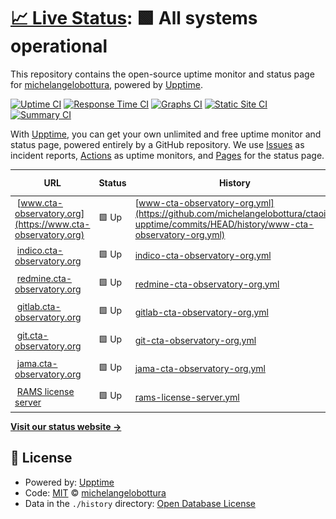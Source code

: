 # [📈 Live Status](https://upptime.cta-observatory.org): <!--live status--> **🟩 All systems operational**

This repository contains the open-source uptime monitor and status page for [michelangelobottura](https://upptime.cta-observatory.org), powered by [Upptime](https://github.com/upptime/upptime).

[![Uptime CI](https://github.com/michelangelobottura/ctaoit-upptime/workflows/Uptime%20CI/badge.svg)](https://github.com/michelangelobottura/ctaoit-upptime/actions?query=workflow%3A%22Uptime+CI%22)
[![Response Time CI](https://github.com/michelangelobottura/ctaoit-upptime/workflows/Response%20Time%20CI/badge.svg)](https://github.com/michelangelobottura/ctaoit-upptime/actions?query=workflow%3A%22Response+Time+CI%22)
[![Graphs CI](https://github.com/michelangelobottura/ctaoit-upptime/workflows/Graphs%20CI/badge.svg)](https://github.com/michelangelobottura/ctaoit-upptime/actions?query=workflow%3A%22Graphs+CI%22)
[![Static Site CI](https://github.com/michelangelobottura/ctaoit-upptime/workflows/Static%20Site%20CI/badge.svg)](https://github.com/michelangelobottura/ctaoit-upptime/actions?query=workflow%3A%22Static+Site+CI%22)
[![Summary CI](https://github.com/michelangelobottura/ctaoit-upptime/workflows/Summary%20CI/badge.svg)](https://github.com/michelangelobottura/ctaoit-upptime/actions?query=workflow%3A%22Summary+CI%22)

With [Upptime](https://upptime.js.org), you can get your own unlimited and free uptime monitor and status page, powered entirely by a GitHub repository. We use [Issues](https://github.com/michelangelobottura/ctaoit-upptime/issues) as incident reports, [Actions](https://github.com/michelangelobottura/ctaoit-upptime/actions) as uptime monitors, and [Pages](https://upptime.cta-observatory.org) for the status page.

<!--start: status pages-->
<!-- This summary is generated by Upptime (https://github.com/upptime/upptime) -->
<!-- Do not edit this manually, your changes will be overwritten -->
<!-- prettier-ignore -->
| URL | Status | History | Response Time | Uptime |
| --- | ------ | ------- | ------------- | ------ |
| <img alt="" src="https://icons.duckduckgo.com/ip3/www.cta-observatory.org.ico" height="13"> [www.cta-observatory.org](https://www.cta-observatory.org) | 🟩 Up | [www-cta-observatory-org.yml](https://github.com/michelangelobottura/ctaoit-upptime/commits/HEAD/history/www-cta-observatory-org.yml) | <details><summary><img alt="Response time graph" src="./graphs/www-cta-observatory-org/response-time-week.png" height="20"> 1020ms</summary><br><a href="https://upptime.cta-observatory.org/history/www-cta-observatory-org"><img alt="Response time 1072" src="https://img.shields.io/endpoint?url=https%3A%2F%2Fraw.githubusercontent.com%2Fmichelangelobottura%2Fctaoit-upptime%2FHEAD%2Fapi%2Fwww-cta-observatory-org%2Fresponse-time.json"></a><br><a href="https://upptime.cta-observatory.org/history/www-cta-observatory-org"><img alt="24-hour response time 796" src="https://img.shields.io/endpoint?url=https%3A%2F%2Fraw.githubusercontent.com%2Fmichelangelobottura%2Fctaoit-upptime%2FHEAD%2Fapi%2Fwww-cta-observatory-org%2Fresponse-time-day.json"></a><br><a href="https://upptime.cta-observatory.org/history/www-cta-observatory-org"><img alt="7-day response time 1020" src="https://img.shields.io/endpoint?url=https%3A%2F%2Fraw.githubusercontent.com%2Fmichelangelobottura%2Fctaoit-upptime%2FHEAD%2Fapi%2Fwww-cta-observatory-org%2Fresponse-time-week.json"></a><br><a href="https://upptime.cta-observatory.org/history/www-cta-observatory-org"><img alt="30-day response time 1130" src="https://img.shields.io/endpoint?url=https%3A%2F%2Fraw.githubusercontent.com%2Fmichelangelobottura%2Fctaoit-upptime%2FHEAD%2Fapi%2Fwww-cta-observatory-org%2Fresponse-time-month.json"></a><br><a href="https://upptime.cta-observatory.org/history/www-cta-observatory-org"><img alt="1-year response time 1072" src="https://img.shields.io/endpoint?url=https%3A%2F%2Fraw.githubusercontent.com%2Fmichelangelobottura%2Fctaoit-upptime%2FHEAD%2Fapi%2Fwww-cta-observatory-org%2Fresponse-time-year.json"></a></details> | <details><summary><a href="https://upptime.cta-observatory.org/history/www-cta-observatory-org">100.00%</a></summary><a href="https://upptime.cta-observatory.org/history/www-cta-observatory-org"><img alt="All-time uptime 99.90%" src="https://img.shields.io/endpoint?url=https%3A%2F%2Fraw.githubusercontent.com%2Fmichelangelobottura%2Fctaoit-upptime%2FHEAD%2Fapi%2Fwww-cta-observatory-org%2Fuptime.json"></a><br><a href="https://upptime.cta-observatory.org/history/www-cta-observatory-org"><img alt="24-hour uptime 100.00%" src="https://img.shields.io/endpoint?url=https%3A%2F%2Fraw.githubusercontent.com%2Fmichelangelobottura%2Fctaoit-upptime%2FHEAD%2Fapi%2Fwww-cta-observatory-org%2Fuptime-day.json"></a><br><a href="https://upptime.cta-observatory.org/history/www-cta-observatory-org"><img alt="7-day uptime 100.00%" src="https://img.shields.io/endpoint?url=https%3A%2F%2Fraw.githubusercontent.com%2Fmichelangelobottura%2Fctaoit-upptime%2FHEAD%2Fapi%2Fwww-cta-observatory-org%2Fuptime-week.json"></a><br><a href="https://upptime.cta-observatory.org/history/www-cta-observatory-org"><img alt="30-day uptime 100.00%" src="https://img.shields.io/endpoint?url=https%3A%2F%2Fraw.githubusercontent.com%2Fmichelangelobottura%2Fctaoit-upptime%2FHEAD%2Fapi%2Fwww-cta-observatory-org%2Fuptime-month.json"></a><br><a href="https://upptime.cta-observatory.org/history/www-cta-observatory-org"><img alt="1-year uptime 99.90%" src="https://img.shields.io/endpoint?url=https%3A%2F%2Fraw.githubusercontent.com%2Fmichelangelobottura%2Fctaoit-upptime%2FHEAD%2Fapi%2Fwww-cta-observatory-org%2Fuptime-year.json"></a></details>
| <img alt="" src="https://icons.duckduckgo.com/ip3/indico.cta-observatory.org.ico" height="13"> [indico.cta-observatory.org](https://indico.cta-observatory.org) | 🟩 Up | [indico-cta-observatory-org.yml](https://github.com/michelangelobottura/ctaoit-upptime/commits/HEAD/history/indico-cta-observatory-org.yml) | <details><summary><img alt="Response time graph" src="./graphs/indico-cta-observatory-org/response-time-week.png" height="20"> 1340ms</summary><br><a href="https://upptime.cta-observatory.org/history/indico-cta-observatory-org"><img alt="Response time 864" src="https://img.shields.io/endpoint?url=https%3A%2F%2Fraw.githubusercontent.com%2Fmichelangelobottura%2Fctaoit-upptime%2FHEAD%2Fapi%2Findico-cta-observatory-org%2Fresponse-time.json"></a><br><a href="https://upptime.cta-observatory.org/history/indico-cta-observatory-org"><img alt="24-hour response time 4275" src="https://img.shields.io/endpoint?url=https%3A%2F%2Fraw.githubusercontent.com%2Fmichelangelobottura%2Fctaoit-upptime%2FHEAD%2Fapi%2Findico-cta-observatory-org%2Fresponse-time-day.json"></a><br><a href="https://upptime.cta-observatory.org/history/indico-cta-observatory-org"><img alt="7-day response time 1340" src="https://img.shields.io/endpoint?url=https%3A%2F%2Fraw.githubusercontent.com%2Fmichelangelobottura%2Fctaoit-upptime%2FHEAD%2Fapi%2Findico-cta-observatory-org%2Fresponse-time-week.json"></a><br><a href="https://upptime.cta-observatory.org/history/indico-cta-observatory-org"><img alt="30-day response time 938" src="https://img.shields.io/endpoint?url=https%3A%2F%2Fraw.githubusercontent.com%2Fmichelangelobottura%2Fctaoit-upptime%2FHEAD%2Fapi%2Findico-cta-observatory-org%2Fresponse-time-month.json"></a><br><a href="https://upptime.cta-observatory.org/history/indico-cta-observatory-org"><img alt="1-year response time 864" src="https://img.shields.io/endpoint?url=https%3A%2F%2Fraw.githubusercontent.com%2Fmichelangelobottura%2Fctaoit-upptime%2FHEAD%2Fapi%2Findico-cta-observatory-org%2Fresponse-time-year.json"></a></details> | <details><summary><a href="https://upptime.cta-observatory.org/history/indico-cta-observatory-org">100.00%</a></summary><a href="https://upptime.cta-observatory.org/history/indico-cta-observatory-org"><img alt="All-time uptime 99.99%" src="https://img.shields.io/endpoint?url=https%3A%2F%2Fraw.githubusercontent.com%2Fmichelangelobottura%2Fctaoit-upptime%2FHEAD%2Fapi%2Findico-cta-observatory-org%2Fuptime.json"></a><br><a href="https://upptime.cta-observatory.org/history/indico-cta-observatory-org"><img alt="24-hour uptime 100.00%" src="https://img.shields.io/endpoint?url=https%3A%2F%2Fraw.githubusercontent.com%2Fmichelangelobottura%2Fctaoit-upptime%2FHEAD%2Fapi%2Findico-cta-observatory-org%2Fuptime-day.json"></a><br><a href="https://upptime.cta-observatory.org/history/indico-cta-observatory-org"><img alt="7-day uptime 100.00%" src="https://img.shields.io/endpoint?url=https%3A%2F%2Fraw.githubusercontent.com%2Fmichelangelobottura%2Fctaoit-upptime%2FHEAD%2Fapi%2Findico-cta-observatory-org%2Fuptime-week.json"></a><br><a href="https://upptime.cta-observatory.org/history/indico-cta-observatory-org"><img alt="30-day uptime 100.00%" src="https://img.shields.io/endpoint?url=https%3A%2F%2Fraw.githubusercontent.com%2Fmichelangelobottura%2Fctaoit-upptime%2FHEAD%2Fapi%2Findico-cta-observatory-org%2Fuptime-month.json"></a><br><a href="https://upptime.cta-observatory.org/history/indico-cta-observatory-org"><img alt="1-year uptime 99.99%" src="https://img.shields.io/endpoint?url=https%3A%2F%2Fraw.githubusercontent.com%2Fmichelangelobottura%2Fctaoit-upptime%2FHEAD%2Fapi%2Findico-cta-observatory-org%2Fuptime-year.json"></a></details>
| <img alt="" src="https://icons.duckduckgo.com/ip3/redmine.cta-observatory.org.ico" height="13"> [redmine.cta-observatory.org](https://redmine.cta-observatory.org) | 🟩 Up | [redmine-cta-observatory-org.yml](https://github.com/michelangelobottura/ctaoit-upptime/commits/HEAD/history/redmine-cta-observatory-org.yml) | <details><summary><img alt="Response time graph" src="./graphs/redmine-cta-observatory-org/response-time-week.png" height="20"> 2186ms</summary><br><a href="https://upptime.cta-observatory.org/history/redmine-cta-observatory-org"><img alt="Response time 2258" src="https://img.shields.io/endpoint?url=https%3A%2F%2Fraw.githubusercontent.com%2Fmichelangelobottura%2Fctaoit-upptime%2FHEAD%2Fapi%2Fredmine-cta-observatory-org%2Fresponse-time.json"></a><br><a href="https://upptime.cta-observatory.org/history/redmine-cta-observatory-org"><img alt="24-hour response time 1378" src="https://img.shields.io/endpoint?url=https%3A%2F%2Fraw.githubusercontent.com%2Fmichelangelobottura%2Fctaoit-upptime%2FHEAD%2Fapi%2Fredmine-cta-observatory-org%2Fresponse-time-day.json"></a><br><a href="https://upptime.cta-observatory.org/history/redmine-cta-observatory-org"><img alt="7-day response time 2186" src="https://img.shields.io/endpoint?url=https%3A%2F%2Fraw.githubusercontent.com%2Fmichelangelobottura%2Fctaoit-upptime%2FHEAD%2Fapi%2Fredmine-cta-observatory-org%2Fresponse-time-week.json"></a><br><a href="https://upptime.cta-observatory.org/history/redmine-cta-observatory-org"><img alt="30-day response time 2192" src="https://img.shields.io/endpoint?url=https%3A%2F%2Fraw.githubusercontent.com%2Fmichelangelobottura%2Fctaoit-upptime%2FHEAD%2Fapi%2Fredmine-cta-observatory-org%2Fresponse-time-month.json"></a><br><a href="https://upptime.cta-observatory.org/history/redmine-cta-observatory-org"><img alt="1-year response time 2258" src="https://img.shields.io/endpoint?url=https%3A%2F%2Fraw.githubusercontent.com%2Fmichelangelobottura%2Fctaoit-upptime%2FHEAD%2Fapi%2Fredmine-cta-observatory-org%2Fresponse-time-year.json"></a></details> | <details><summary><a href="https://upptime.cta-observatory.org/history/redmine-cta-observatory-org">100.00%</a></summary><a href="https://upptime.cta-observatory.org/history/redmine-cta-observatory-org"><img alt="All-time uptime 99.92%" src="https://img.shields.io/endpoint?url=https%3A%2F%2Fraw.githubusercontent.com%2Fmichelangelobottura%2Fctaoit-upptime%2FHEAD%2Fapi%2Fredmine-cta-observatory-org%2Fuptime.json"></a><br><a href="https://upptime.cta-observatory.org/history/redmine-cta-observatory-org"><img alt="24-hour uptime 100.00%" src="https://img.shields.io/endpoint?url=https%3A%2F%2Fraw.githubusercontent.com%2Fmichelangelobottura%2Fctaoit-upptime%2FHEAD%2Fapi%2Fredmine-cta-observatory-org%2Fuptime-day.json"></a><br><a href="https://upptime.cta-observatory.org/history/redmine-cta-observatory-org"><img alt="7-day uptime 100.00%" src="https://img.shields.io/endpoint?url=https%3A%2F%2Fraw.githubusercontent.com%2Fmichelangelobottura%2Fctaoit-upptime%2FHEAD%2Fapi%2Fredmine-cta-observatory-org%2Fuptime-week.json"></a><br><a href="https://upptime.cta-observatory.org/history/redmine-cta-observatory-org"><img alt="30-day uptime 100.00%" src="https://img.shields.io/endpoint?url=https%3A%2F%2Fraw.githubusercontent.com%2Fmichelangelobottura%2Fctaoit-upptime%2FHEAD%2Fapi%2Fredmine-cta-observatory-org%2Fuptime-month.json"></a><br><a href="https://upptime.cta-observatory.org/history/redmine-cta-observatory-org"><img alt="1-year uptime 99.92%" src="https://img.shields.io/endpoint?url=https%3A%2F%2Fraw.githubusercontent.com%2Fmichelangelobottura%2Fctaoit-upptime%2FHEAD%2Fapi%2Fredmine-cta-observatory-org%2Fuptime-year.json"></a></details>
| <img alt="" src="https://icons.duckduckgo.com/ip3/gitlab.cta-observatory.org.ico" height="13"> [gitlab.cta-observatory.org](https://gitlab.cta-observatory.org) | 🟩 Up | [gitlab-cta-observatory-org.yml](https://github.com/michelangelobottura/ctaoit-upptime/commits/HEAD/history/gitlab-cta-observatory-org.yml) | <details><summary><img alt="Response time graph" src="./graphs/gitlab-cta-observatory-org/response-time-week.png" height="20"> 1402ms</summary><br><a href="https://upptime.cta-observatory.org/history/gitlab-cta-observatory-org"><img alt="Response time 2022" src="https://img.shields.io/endpoint?url=https%3A%2F%2Fraw.githubusercontent.com%2Fmichelangelobottura%2Fctaoit-upptime%2FHEAD%2Fapi%2Fgitlab-cta-observatory-org%2Fresponse-time.json"></a><br><a href="https://upptime.cta-observatory.org/history/gitlab-cta-observatory-org"><img alt="24-hour response time 1182" src="https://img.shields.io/endpoint?url=https%3A%2F%2Fraw.githubusercontent.com%2Fmichelangelobottura%2Fctaoit-upptime%2FHEAD%2Fapi%2Fgitlab-cta-observatory-org%2Fresponse-time-day.json"></a><br><a href="https://upptime.cta-observatory.org/history/gitlab-cta-observatory-org"><img alt="7-day response time 1402" src="https://img.shields.io/endpoint?url=https%3A%2F%2Fraw.githubusercontent.com%2Fmichelangelobottura%2Fctaoit-upptime%2FHEAD%2Fapi%2Fgitlab-cta-observatory-org%2Fresponse-time-week.json"></a><br><a href="https://upptime.cta-observatory.org/history/gitlab-cta-observatory-org"><img alt="30-day response time 1573" src="https://img.shields.io/endpoint?url=https%3A%2F%2Fraw.githubusercontent.com%2Fmichelangelobottura%2Fctaoit-upptime%2FHEAD%2Fapi%2Fgitlab-cta-observatory-org%2Fresponse-time-month.json"></a><br><a href="https://upptime.cta-observatory.org/history/gitlab-cta-observatory-org"><img alt="1-year response time 2022" src="https://img.shields.io/endpoint?url=https%3A%2F%2Fraw.githubusercontent.com%2Fmichelangelobottura%2Fctaoit-upptime%2FHEAD%2Fapi%2Fgitlab-cta-observatory-org%2Fresponse-time-year.json"></a></details> | <details><summary><a href="https://upptime.cta-observatory.org/history/gitlab-cta-observatory-org">100.00%</a></summary><a href="https://upptime.cta-observatory.org/history/gitlab-cta-observatory-org"><img alt="All-time uptime 99.91%" src="https://img.shields.io/endpoint?url=https%3A%2F%2Fraw.githubusercontent.com%2Fmichelangelobottura%2Fctaoit-upptime%2FHEAD%2Fapi%2Fgitlab-cta-observatory-org%2Fuptime.json"></a><br><a href="https://upptime.cta-observatory.org/history/gitlab-cta-observatory-org"><img alt="24-hour uptime 100.00%" src="https://img.shields.io/endpoint?url=https%3A%2F%2Fraw.githubusercontent.com%2Fmichelangelobottura%2Fctaoit-upptime%2FHEAD%2Fapi%2Fgitlab-cta-observatory-org%2Fuptime-day.json"></a><br><a href="https://upptime.cta-observatory.org/history/gitlab-cta-observatory-org"><img alt="7-day uptime 100.00%" src="https://img.shields.io/endpoint?url=https%3A%2F%2Fraw.githubusercontent.com%2Fmichelangelobottura%2Fctaoit-upptime%2FHEAD%2Fapi%2Fgitlab-cta-observatory-org%2Fuptime-week.json"></a><br><a href="https://upptime.cta-observatory.org/history/gitlab-cta-observatory-org"><img alt="30-day uptime 100.00%" src="https://img.shields.io/endpoint?url=https%3A%2F%2Fraw.githubusercontent.com%2Fmichelangelobottura%2Fctaoit-upptime%2FHEAD%2Fapi%2Fgitlab-cta-observatory-org%2Fuptime-month.json"></a><br><a href="https://upptime.cta-observatory.org/history/gitlab-cta-observatory-org"><img alt="1-year uptime 99.91%" src="https://img.shields.io/endpoint?url=https%3A%2F%2Fraw.githubusercontent.com%2Fmichelangelobottura%2Fctaoit-upptime%2FHEAD%2Fapi%2Fgitlab-cta-observatory-org%2Fuptime-year.json"></a></details>
| <img alt="" src="https://icons.duckduckgo.com/ip3/git.cta-observatory.org.ico" height="13"> [git.cta-observatory.org](https://git.cta-observatory.org) | 🟩 Up | [git-cta-observatory-org.yml](https://github.com/michelangelobottura/ctaoit-upptime/commits/HEAD/history/git-cta-observatory-org.yml) | <details><summary><img alt="Response time graph" src="./graphs/git-cta-observatory-org/response-time-week.png" height="20"> 686ms</summary><br><a href="https://upptime.cta-observatory.org/history/git-cta-observatory-org"><img alt="Response time 877" src="https://img.shields.io/endpoint?url=https%3A%2F%2Fraw.githubusercontent.com%2Fmichelangelobottura%2Fctaoit-upptime%2FHEAD%2Fapi%2Fgit-cta-observatory-org%2Fresponse-time.json"></a><br><a href="https://upptime.cta-observatory.org/history/git-cta-observatory-org"><img alt="24-hour response time 680" src="https://img.shields.io/endpoint?url=https%3A%2F%2Fraw.githubusercontent.com%2Fmichelangelobottura%2Fctaoit-upptime%2FHEAD%2Fapi%2Fgit-cta-observatory-org%2Fresponse-time-day.json"></a><br><a href="https://upptime.cta-observatory.org/history/git-cta-observatory-org"><img alt="7-day response time 686" src="https://img.shields.io/endpoint?url=https%3A%2F%2Fraw.githubusercontent.com%2Fmichelangelobottura%2Fctaoit-upptime%2FHEAD%2Fapi%2Fgit-cta-observatory-org%2Fresponse-time-week.json"></a><br><a href="https://upptime.cta-observatory.org/history/git-cta-observatory-org"><img alt="30-day response time 1061" src="https://img.shields.io/endpoint?url=https%3A%2F%2Fraw.githubusercontent.com%2Fmichelangelobottura%2Fctaoit-upptime%2FHEAD%2Fapi%2Fgit-cta-observatory-org%2Fresponse-time-month.json"></a><br><a href="https://upptime.cta-observatory.org/history/git-cta-observatory-org"><img alt="1-year response time 877" src="https://img.shields.io/endpoint?url=https%3A%2F%2Fraw.githubusercontent.com%2Fmichelangelobottura%2Fctaoit-upptime%2FHEAD%2Fapi%2Fgit-cta-observatory-org%2Fresponse-time-year.json"></a></details> | <details><summary><a href="https://upptime.cta-observatory.org/history/git-cta-observatory-org">100.00%</a></summary><a href="https://upptime.cta-observatory.org/history/git-cta-observatory-org"><img alt="All-time uptime 98.77%" src="https://img.shields.io/endpoint?url=https%3A%2F%2Fraw.githubusercontent.com%2Fmichelangelobottura%2Fctaoit-upptime%2FHEAD%2Fapi%2Fgit-cta-observatory-org%2Fuptime.json"></a><br><a href="https://upptime.cta-observatory.org/history/git-cta-observatory-org"><img alt="24-hour uptime 100.00%" src="https://img.shields.io/endpoint?url=https%3A%2F%2Fraw.githubusercontent.com%2Fmichelangelobottura%2Fctaoit-upptime%2FHEAD%2Fapi%2Fgit-cta-observatory-org%2Fuptime-day.json"></a><br><a href="https://upptime.cta-observatory.org/history/git-cta-observatory-org"><img alt="7-day uptime 100.00%" src="https://img.shields.io/endpoint?url=https%3A%2F%2Fraw.githubusercontent.com%2Fmichelangelobottura%2Fctaoit-upptime%2FHEAD%2Fapi%2Fgit-cta-observatory-org%2Fuptime-week.json"></a><br><a href="https://upptime.cta-observatory.org/history/git-cta-observatory-org"><img alt="30-day uptime 99.94%" src="https://img.shields.io/endpoint?url=https%3A%2F%2Fraw.githubusercontent.com%2Fmichelangelobottura%2Fctaoit-upptime%2FHEAD%2Fapi%2Fgit-cta-observatory-org%2Fuptime-month.json"></a><br><a href="https://upptime.cta-observatory.org/history/git-cta-observatory-org"><img alt="1-year uptime 98.77%" src="https://img.shields.io/endpoint?url=https%3A%2F%2Fraw.githubusercontent.com%2Fmichelangelobottura%2Fctaoit-upptime%2FHEAD%2Fapi%2Fgit-cta-observatory-org%2Fuptime-year.json"></a></details>
| <img alt="" src="https://icons.duckduckgo.com/ip3/jama.cta-observatory.org.ico" height="13"> [jama.cta-observatory.org](https://jama.cta-observatory.org) | 🟩 Up | [jama-cta-observatory-org.yml](https://github.com/michelangelobottura/ctaoit-upptime/commits/HEAD/history/jama-cta-observatory-org.yml) | <details><summary><img alt="Response time graph" src="./graphs/jama-cta-observatory-org/response-time-week.png" height="20"> 886ms</summary><br><a href="https://upptime.cta-observatory.org/history/jama-cta-observatory-org"><img alt="Response time 944" src="https://img.shields.io/endpoint?url=https%3A%2F%2Fraw.githubusercontent.com%2Fmichelangelobottura%2Fctaoit-upptime%2FHEAD%2Fapi%2Fjama-cta-observatory-org%2Fresponse-time.json"></a><br><a href="https://upptime.cta-observatory.org/history/jama-cta-observatory-org"><img alt="24-hour response time 697" src="https://img.shields.io/endpoint?url=https%3A%2F%2Fraw.githubusercontent.com%2Fmichelangelobottura%2Fctaoit-upptime%2FHEAD%2Fapi%2Fjama-cta-observatory-org%2Fresponse-time-day.json"></a><br><a href="https://upptime.cta-observatory.org/history/jama-cta-observatory-org"><img alt="7-day response time 886" src="https://img.shields.io/endpoint?url=https%3A%2F%2Fraw.githubusercontent.com%2Fmichelangelobottura%2Fctaoit-upptime%2FHEAD%2Fapi%2Fjama-cta-observatory-org%2Fresponse-time-week.json"></a><br><a href="https://upptime.cta-observatory.org/history/jama-cta-observatory-org"><img alt="30-day response time 964" src="https://img.shields.io/endpoint?url=https%3A%2F%2Fraw.githubusercontent.com%2Fmichelangelobottura%2Fctaoit-upptime%2FHEAD%2Fapi%2Fjama-cta-observatory-org%2Fresponse-time-month.json"></a><br><a href="https://upptime.cta-observatory.org/history/jama-cta-observatory-org"><img alt="1-year response time 944" src="https://img.shields.io/endpoint?url=https%3A%2F%2Fraw.githubusercontent.com%2Fmichelangelobottura%2Fctaoit-upptime%2FHEAD%2Fapi%2Fjama-cta-observatory-org%2Fresponse-time-year.json"></a></details> | <details><summary><a href="https://upptime.cta-observatory.org/history/jama-cta-observatory-org">100.00%</a></summary><a href="https://upptime.cta-observatory.org/history/jama-cta-observatory-org"><img alt="All-time uptime 98.80%" src="https://img.shields.io/endpoint?url=https%3A%2F%2Fraw.githubusercontent.com%2Fmichelangelobottura%2Fctaoit-upptime%2FHEAD%2Fapi%2Fjama-cta-observatory-org%2Fuptime.json"></a><br><a href="https://upptime.cta-observatory.org/history/jama-cta-observatory-org"><img alt="24-hour uptime 100.00%" src="https://img.shields.io/endpoint?url=https%3A%2F%2Fraw.githubusercontent.com%2Fmichelangelobottura%2Fctaoit-upptime%2FHEAD%2Fapi%2Fjama-cta-observatory-org%2Fuptime-day.json"></a><br><a href="https://upptime.cta-observatory.org/history/jama-cta-observatory-org"><img alt="7-day uptime 100.00%" src="https://img.shields.io/endpoint?url=https%3A%2F%2Fraw.githubusercontent.com%2Fmichelangelobottura%2Fctaoit-upptime%2FHEAD%2Fapi%2Fjama-cta-observatory-org%2Fuptime-week.json"></a><br><a href="https://upptime.cta-observatory.org/history/jama-cta-observatory-org"><img alt="30-day uptime 100.00%" src="https://img.shields.io/endpoint?url=https%3A%2F%2Fraw.githubusercontent.com%2Fmichelangelobottura%2Fctaoit-upptime%2FHEAD%2Fapi%2Fjama-cta-observatory-org%2Fuptime-month.json"></a><br><a href="https://upptime.cta-observatory.org/history/jama-cta-observatory-org"><img alt="1-year uptime 98.80%" src="https://img.shields.io/endpoint?url=https%3A%2F%2Fraw.githubusercontent.com%2Fmichelangelobottura%2Fctaoit-upptime%2FHEAD%2Fapi%2Fjama-cta-observatory-org%2Fuptime-year.json"></a></details>
| <img alt="" src="https://icons.duckduckgo.com/ip3/null.ico" height="13"> [RAMS license server](reliasoft.cta-observatory.org) | 🟩 Up | [rams-license-server.yml](https://github.com/michelangelobottura/ctaoit-upptime/commits/HEAD/history/rams-license-server.yml) | <details><summary><img alt="Response time graph" src="./graphs/rams-license-server/response-time-week.png" height="20"> 309ms</summary><br><a href="https://upptime.cta-observatory.org/history/rams-license-server"><img alt="Response time 280" src="https://img.shields.io/endpoint?url=https%3A%2F%2Fraw.githubusercontent.com%2Fmichelangelobottura%2Fctaoit-upptime%2FHEAD%2Fapi%2Frams-license-server%2Fresponse-time.json"></a><br><a href="https://upptime.cta-observatory.org/history/rams-license-server"><img alt="24-hour response time 199" src="https://img.shields.io/endpoint?url=https%3A%2F%2Fraw.githubusercontent.com%2Fmichelangelobottura%2Fctaoit-upptime%2FHEAD%2Fapi%2Frams-license-server%2Fresponse-time-day.json"></a><br><a href="https://upptime.cta-observatory.org/history/rams-license-server"><img alt="7-day response time 309" src="https://img.shields.io/endpoint?url=https%3A%2F%2Fraw.githubusercontent.com%2Fmichelangelobottura%2Fctaoit-upptime%2FHEAD%2Fapi%2Frams-license-server%2Fresponse-time-week.json"></a><br><a href="https://upptime.cta-observatory.org/history/rams-license-server"><img alt="30-day response time 400" src="https://img.shields.io/endpoint?url=https%3A%2F%2Fraw.githubusercontent.com%2Fmichelangelobottura%2Fctaoit-upptime%2FHEAD%2Fapi%2Frams-license-server%2Fresponse-time-month.json"></a><br><a href="https://upptime.cta-observatory.org/history/rams-license-server"><img alt="1-year response time 280" src="https://img.shields.io/endpoint?url=https%3A%2F%2Fraw.githubusercontent.com%2Fmichelangelobottura%2Fctaoit-upptime%2FHEAD%2Fapi%2Frams-license-server%2Fresponse-time-year.json"></a></details> | <details><summary><a href="https://upptime.cta-observatory.org/history/rams-license-server">100.00%</a></summary><a href="https://upptime.cta-observatory.org/history/rams-license-server"><img alt="All-time uptime 99.70%" src="https://img.shields.io/endpoint?url=https%3A%2F%2Fraw.githubusercontent.com%2Fmichelangelobottura%2Fctaoit-upptime%2FHEAD%2Fapi%2Frams-license-server%2Fuptime.json"></a><br><a href="https://upptime.cta-observatory.org/history/rams-license-server"><img alt="24-hour uptime 100.00%" src="https://img.shields.io/endpoint?url=https%3A%2F%2Fraw.githubusercontent.com%2Fmichelangelobottura%2Fctaoit-upptime%2FHEAD%2Fapi%2Frams-license-server%2Fuptime-day.json"></a><br><a href="https://upptime.cta-observatory.org/history/rams-license-server"><img alt="7-day uptime 100.00%" src="https://img.shields.io/endpoint?url=https%3A%2F%2Fraw.githubusercontent.com%2Fmichelangelobottura%2Fctaoit-upptime%2FHEAD%2Fapi%2Frams-license-server%2Fuptime-week.json"></a><br><a href="https://upptime.cta-observatory.org/history/rams-license-server"><img alt="30-day uptime 100.00%" src="https://img.shields.io/endpoint?url=https%3A%2F%2Fraw.githubusercontent.com%2Fmichelangelobottura%2Fctaoit-upptime%2FHEAD%2Fapi%2Frams-license-server%2Fuptime-month.json"></a><br><a href="https://upptime.cta-observatory.org/history/rams-license-server"><img alt="1-year uptime 99.70%" src="https://img.shields.io/endpoint?url=https%3A%2F%2Fraw.githubusercontent.com%2Fmichelangelobottura%2Fctaoit-upptime%2FHEAD%2Fapi%2Frams-license-server%2Fuptime-year.json"></a></details>

<!--end: status pages-->

[**Visit our status website →**](https://upptime.cta-observatory.org)

## 📄 License

- Powered by: [Upptime](https://github.com/upptime/upptime)
- Code: [MIT](./LICENSE) © [michelangelobottura](https://upptime.cta-observatory.org)
- Data in the `./history` directory: [Open Database License](https://opendatacommons.org/licenses/odbl/1-0/)

